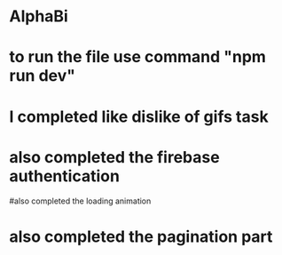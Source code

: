 # AlphaBi
# to run the file use command "npm run dev"
# I completed like dislike of gifs task
# also completed the firebase authentication
#also completed the loading animation 
# also completed the pagination part
